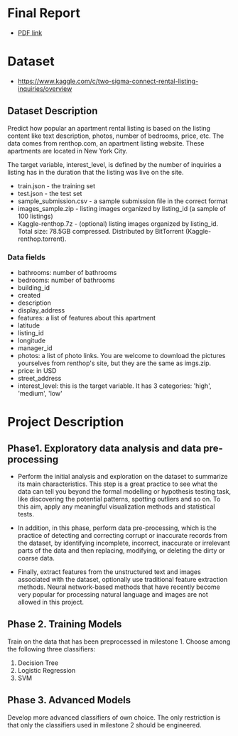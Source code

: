 # Final Report
- [PDF link](https://github.com/dleedev365/Computer-Science-Projects/blob/main/Data%20Mining-Rental-Listing-Inquries(Two-Sigma-Connect)/Project%20Final%20Report.pdf)

# Dataset
- https://www.kaggle.com/c/two-sigma-connect-rental-listing-inquiries/overview

## Dataset Description
Predict how popular an apartment rental listing is based on the listing content like text description, photos, number of bedrooms, price, etc. The data comes from renthop.com, an apartment listing website. These apartments are located in New York City.

The target variable, interest_level, is defined by the number of inquiries a listing has in the duration that the listing was live on the site. 

- train.json - the training set
- test.json - the test set
- sample_submission.csv - a sample submission file in the correct format
- images_sample.zip - listing images organized by listing_id (a sample of 100 listings)
- Kaggle-renthop.7z - (optional) listing images organized by listing_id. Total size: 78.5GB compressed. Distributed by BitTorrent (Kaggle-renthop.torrent). 

### Data fields
- bathrooms: number of bathrooms
- bedrooms: number of bathrooms
- building_id
- created
- description
- display_address
- features: a list of features about this apartment
- latitude
- listing_id
- longitude
- manager_id
- photos: a list of photo links. You are welcome to download the pictures yourselves from renthop's site, but they are the same as imgs.zip. 
- price: in USD
- street_address
- interest_level: this is the target variable. It has 3 categories: 'high', 'medium', 'low'


# Project Description
## Phase1. Exploratory data analysis and data pre-processing
- Perform the initial analysis and exploration on the dataset to summarize its main characteristics. This step is a
great practice to see what the data can tell you beyond the formal modelling or hypothesis
testing task, like discovering the potential patterns, spotting outliers and so on. To this aim, apply any meaningful visualization methods and statistical tests.

- In addition, in this phase, perform data pre-processing, which is the practice of
detecting and correcting corrupt or inaccurate records from the dataset, by identifying
incomplete, incorrect, inaccurate or irrelevant parts of the data and then replacing, modifying,
or deleting the dirty or coarse data.

- Finally, extract features from the unstructured text and images associated with the
dataset, optionally use traditional feature extraction methods. Neural network-based methods that have recently become very
popular for processing natural language and images are not allowed in this project.

## Phase 2. Training Models
Train on the data that has been preprocessed in milestone 1. Choose among the following three classifiers:
1. Decision Tree
2. Logistic Regression
3. SVM

## Phase 3. Advanced Models
Develop more advanced classifiers of own choice. The only restriction is that only the classifiers used in milestone 2 should be engineered.
